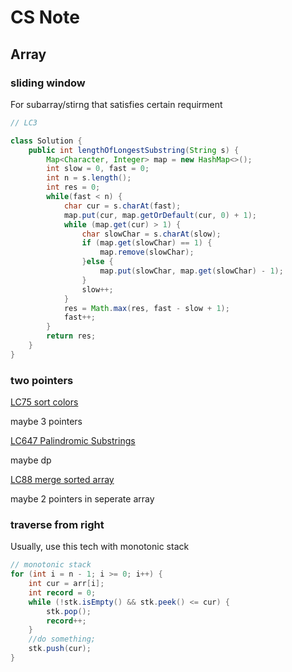 # CS Note

## Array
### sliding window
For subarray/stirng that satisfies certain requirment

```java
// LC3

class Solution {
    public int lengthOfLongestSubstring(String s) {
        Map<Character, Integer> map = new HashMap<>();
        int slow = 0, fast = 0;
        int n = s.length();
        int res = 0;
        while(fast < n) {
            char cur = s.charAt(fast);
            map.put(cur, map.getOrDefault(cur, 0) + 1);
            while (map.get(cur) > 1) {
                char slowChar = s.charAt(slow);
                if (map.get(slowChar) == 1) {
                    map.remove(slowChar);
                }else {
                    map.put(slowChar, map.get(slowChar) - 1);
                }
                slow++;
            }
            res = Math.max(res, fast - slow + 1);
            fast++;
        }
        return res;
    }
}
```

### two pointers
[LC75 sort colors](https://leetcode.com/problems/sort-colors/)

maybe 3 pointers

[LC647 Palindromic Substrings](https://leetcode.com/problems/palindromic-substrings/)

maybe dp

[LC88 merge sorted array](https://leetcode.com/problems/merge-sorted-array/)

maybe 2 pointers in seperate array

### traverse from right
Usually, use this tech with monotonic stack

```java
// monotonic stack
for (int i = n - 1; i >= 0; i++) {
    int cur = arr[i];
    int record = 0;
    while (!stk.isEmpty() && stk.peek() <= cur) {
        stk.pop();
        record++;
    }
    //do something;
    stk.push(cur);
}
 
```
